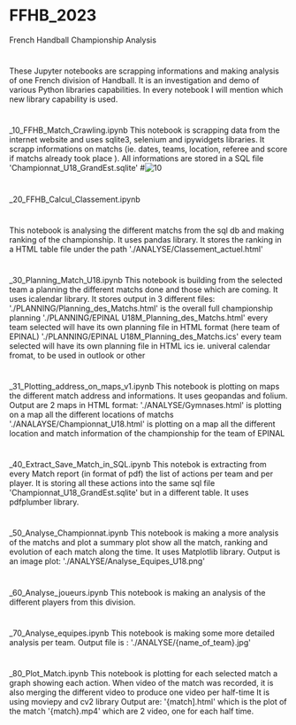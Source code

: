 # FFHB_2023
French Handball Championship Analysis
#
These Jupyter notebooks are scrapping informations and making analysis of one French division of Handball.
It is an investigation and demo of various Python libraries capabilities. In every notebook I will mention which new library capability is used.
#
#
_10_FFHB_Match_Crawling.ipynb
This notebook is scrapping data from the internet website and uses sqlite3, selenium and ipywidgets libraries.
It scrapp informations on matchs (ie. dates, teams, location, referee and score if matchs already took place ). All informations are stored in a SQL file 'Championnat_U18_GrandEst.sqlite'
#![10](https://user-images.githubusercontent.com/105541734/213926951-dd906eb2-b742-4a6b-b098-c990ad41cca8.jpg)
#
_20_FFHB_Calcul_Classement.ipynb
#
This notebook is analysing the different matchs from the sql db and making ranking of the championship. It uses pandas library.
It stores the ranking in a HTML table file under the path './ANALYSE/Classement_actuel.html'
#
_30_Planning_Match_U18.ipynb
This notebook is building from the selected team a planning the different matchs done and those which are coming. It uses icalendar library.
It stores output in 3 different files:
    './PLANNING/Planning_des_Matchs.html' is the overall full championship planning
    './PLANNING/EPINAL U18M_Planning_des_Matchs.html' every team selected will have its own planning file in HTML format (here team of EPINAL)
    './PLANNING/EPINAL U18M_Planning_des_Matchs.ics' every team selected will have its own planning file in HTML ics ie. univeral calendar fromat, to be used in outlook or other
#
_31_Plotting_address_on_maps_v1.ipynb
This notebook is plotting on maps the different match address and informations. It uses geopandas and folium.
Output are 2 maps in HTML format:
    './ANALYSE/Gymnases.html' is plotting on a map all the different locations of matchs
    './ANALAYSE/Championnat_U18.html' is plotting on a map all the different location and match information of the championship for the team of EPINAL
#
_40_Extract_Save_Match_in_SQL.ipynb
This notebok is extracting from every Match report (in format of pdf) the list of actions per team and per player. It is storing all these actions into the same sql file 'Championnat_U18_GrandEst.sqlite' but in a different table. It uses pdfplumber library.
#
_50_Analyse_Championnat.ipynb
This notebook is making a more analysis of the matchs and plot a summary plot show all the match, ranking and evolution of each match along the time.
It uses Matplotlib library.
Output is an image plot:
    './ANALYSE/Analyse_Equipes_U18.png'
#
_60_Analyse_joueurs.ipynb
This notebook is making an analysis of the different players from this division.
#
_70_Analyse_equipes.ipynb
This notebook is making some more detailed analysis per team.
Output file is :
    './ANALYSE/{name_of_team}.jpg'
#
_80_Plot_Match.ipynb
This notebook is plotting for each selected match a graph showing each action. When video of the match was recorded, it is also merging the different video to produce one video per half-time
It is using moviepy and cv2 library
Output are:
    '{match].html' which is the plot of the match
    '{match}.mp4' which are 2 video, one for each half time.
    
    
  
